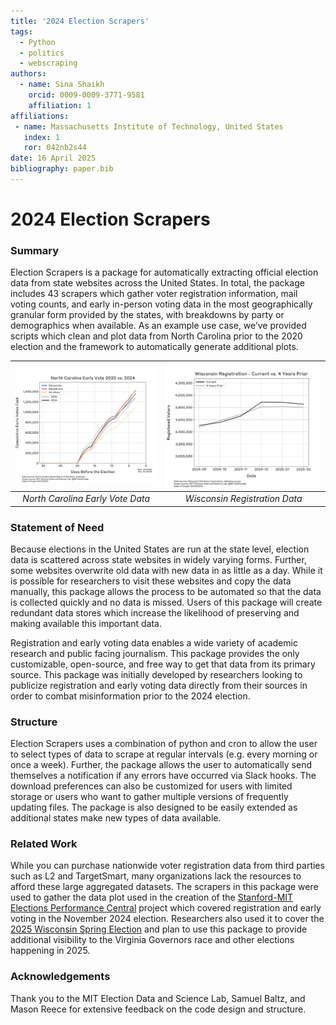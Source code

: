 ```yaml
---
title: '2024 Election Scrapers'
tags:
  - Python
  - politics
  - webscraping
authors:
  - name: Sina Shaikh
    orcid: 0009-0009-3771-9581
    affiliation: 1
affiliations:
 - name: Massachusetts Institute of Technology, United States
   index: 1
   ror: 042nb2s44
date: 16 April 2025
bibliography: paper.bib
---
```


# 2024 Election Scrapers

### Summary

Election Scrapers is a package for automatically extracting official election data from state websites across the United States. In total, the package includes 43 scrapers which gather voter registration information, mail voting counts, and early in-person voting data in the most geographically granular form provided by the states, with breakdowns by party or demographics when available. As an example use case, we’ve provided scripts which clean and plot data from North Carolina prior to the 2020 election and the framework to automatically generate additional plots.

| ![North Carolina Early Vote Data](plots/NC/early/20250211.png) | ![Wisconsin Registration Data](plots/WI/reg/20250212.png) |
|:--------------------------------------------------------------:|:----------------------------------------------------------:|
| *North Carolina Early Vote Data*                               | *Wisconsin Registration Data*                              |

### Statement of Need

Because elections in the United States are run at the state level, election data is scattered across state websites in widely varying forms. Further, some websites overwrite old data with new data in as little as a day. While it is possible for researchers to visit these websites and copy the data manually, this package allows the process to be automated so that the data is collected quickly and no data is missed. Users of this package will create redundant data stores which increase the likelihood of preserving and making available this important data.

Registration and early voting data enables a wide variety of academic research and public facing journalism. This package provides the only customizable, open-source, and free way to get that data from its primary source. This package was initially developed by researchers looking to publicize registration and early voting data directly from their sources in order to combat misinformation prior to the 2024 election.

### Structure

Election Scrapers uses a combination of python and cron to allow the user to select types of data to scrape at regular intervals (e.g. every morning or once a week). Further, the package allows the user to automatically send themselves a notification if any errors have occurred via Slack hooks. The download preferences can also be customized for users with limited storage or users who want to gather multiple versions of frequently updating files. The package is also designed to be easily extended as additional states make new types of data available.

### Related Work

While you can purchase nationwide voter registration data from third parties such as L2 and TargetSmart, many organizations lack the resources to afford these large aggregated datasets. The scrapers in this package were used to gather the data plot used in the creation of the [Stanford-MIT Elections Performance Central](https://www.elexcentral.org/state-updates/north-carolina) project which covered registration and early voting in the November 2024 election. Researchers also used it to cover the [2025 Wisconsin Spring Election](https://www.elexcentral.org/state-updates/wisconsin?utm_content=buffer4dc3e&utm_medium=social&utm_source=twitter.com&utm_campaign=buffer) and plan to use this package to provide additional visibility to the Virginia Governors race and other elections happening in 2025.

### Acknowledgements

Thank you to the MIT Election Data and Science Lab, Samuel Baltz, and Mason Reece for extensive feedback on the code design and structure.
